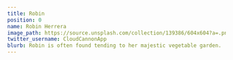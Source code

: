 ```yaml
---
title: Robin
position: 0
name: Robin Herrera
image_path: https://source.unsplash.com/collection/139386/604x604?a=.png
twitter_username: CloudCannonApp
blurb: Robin is often found tending to her majestic vegetable garden.
---
```


